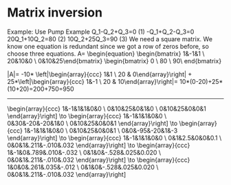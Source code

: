 # Matrix inversion
Example: Use Pump Example
Q_1-Q_2+Q_3=0   (1)
-Q_1+Q_2-Q_3=0
20Q_1+10Q_2=80  (2)
10Q_2+25Q_3=90  (3)
We need a square matrix. We know one equation is redundant since we got a row of zeros before, so choose three equations. 
A= 
\begin{equation}
\begin{bmatrix} 1&-1&1 \\ 20&10&0 \\ 0&10&25\end{bmatrix}
\begin{bmatrix} 0 \\ 80 \\ 90\ end{bmatrix}

|A|= -10* \left|\begin{array}{ccc} 
1&1 \\ 20 & 0\end{array}\right| + 25*\left|\begin{array}{ccc} 
1&-1 \\ 20 & 10\end{array}\right|= 10*(0-20)+25*(10+20)=200+750=950
***
\begin{array}{ccc}
1&-1&1&1&0&0 \\ 0&10&25&0&1&0 \\ 0&10&25&0&0&1 \end{array}\right] \to \begin{array}{ccc}
1&-1&1&1&0&0 \\ 0&30&-20&-20&1&0 \\ 0&10&25&0&0&1 \end{array}\right] \to \begin{array}{ccc}
1&-1&1&1&0&0 \\ 0&10&25&0&0&1 \\ 0&0&-95&-20&1&-3 \end{array}\right] 
\to \begin{array}{ccc}
1&-1&1&1&0&0 \\ 0&1&2.5&0&0&0.1 \\ 0&0&1&.211&-.010&.032 \end{array}\right]
\to \begin{array}{ccc}
1&-1&0&.789&.010&-.032 \\ 0&1&0&-.528&.025&0.020 \\ 0&0&1&.211&-.010&.032 \end{array}\right]
\to \begin{array}{ccc}
1&0&0&.261&.035&-.012 \\ 0&1&0&-.528&.025&0.020 \\ 0&0&1&.211&-.010&.032 \end{array}\right]